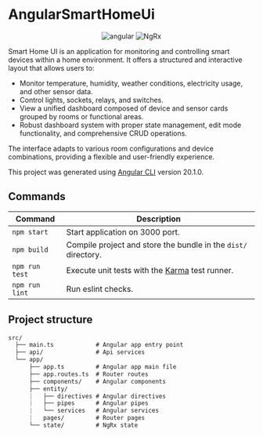 # AngularSmartHomeUi
<div align="center">

![angular](https://badge-service.deno.dev/plain?title=angular&icon=angular&value=20.1)
![NgRx](https://badge-service.deno.dev/plain?title=NgRx&icon=redux&value=20.0)

</div>

Smart Home UI is an application for monitoring and controlling smart devices within a home environment. It offers a structured and interactive layout that allows users to:

- Monitor temperature, humidity, weather conditions, electricity usage, and other sensor data.
- Control lights, sockets, relays, and switches.
- View a unified dashboard composed of device and sensor cards grouped by rooms or functional areas.
- Robust dashboard system with proper state management, edit mode functionality, and comprehensive CRUD operations.

The interface adapts to various room configurations and device combinations, providing a flexible and user-friendly experience.

This project was generated using [Angular CLI](https://github.com/angular/angular-cli) version 20.1.0.

## Commands
Command | Description
--- | ---
`npm start` | Start application on 3000 port.
`npm build` | Compile project and store the bundle in the `dist/` directory.
`npm run test` | Execute unit tests with the [Karma](https://karma-runner.github.io) test runner.
`npm run lint` | Run eslint checks.

## Project structure
```markdown
src/
  ├── main.ts            # Angular app entry point
  ├── api/               # Api services
  └── app/
      ├── app.ts         # Angular app main file
      ├── app.routes.ts  # Router routes
      ├── components/    # Angular components
      ├── entity/
      |   ├── directives # Angular directives
      |   ├── pipes      # Angular pipes
      |   └── services   # Angular services
      |   pages/         # Router pages
      └── state/         # NgRx state
```
